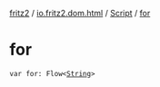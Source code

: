 [fritz2](../../index.md) / [io.fritz2.dom.html](../index.md) / [Script](index.md) / [for](./for.md)

# for

`var for: Flow<`[`String`](https://kotlinlang.org/api/latest/jvm/stdlib/kotlin/-string/index.html)`>`
